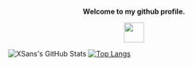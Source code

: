 <p align="center"><strong>Welcome to my github profile.</strong></p>
<p align="center"><img width="40" src="https://github.githubassets.com/images/mona-whisper.gif"></p>

![XSans's GitHub Stats](https://github-readme-stats.vercel.app/api?username=XSans0&layout=compact&show_icons=true&include_all_commits=true)
[![Top Langs](https://github-readme-stats.vercel.app/api/top-langs/?username=XSans0&layout=compact&show_icons=true&hide_border=false)](https://github.com/XSans0)